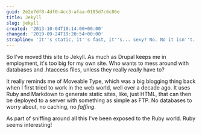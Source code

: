 ```yaml
---
guid: 2e2e7df8-4df0-4cc3-afaa-0185d7c6c86e
title: Jekyll
slug: jekyll
created: '2013-10-04T10:14:00+00:00'
changed: '2019-09-24T19:20:54+00:00'
strapline: 'It''s static, it''s fast, it''s... sexy? No. No it isn''t. '
---
```


So I've moved this site to Jekyll. As much as Drupal keeps me in employment, it's too big for my own site. Who wants to mess around with databases and .htaccess files, unless they really *really* have to?

It really reminds me of Moveable Type, which was a big blogging thing back when I first tried to work in the web world, well over a decade ago. It uses Ruby and Markdown to generate static sites, like, just HTML, that can then be deployed to a server with something as simple as FTP. No databases to worry about, no caching, no *faffing*.

As part of sniffing around all this I've been exposed to the Ruby world. Ruby seems interesting!
